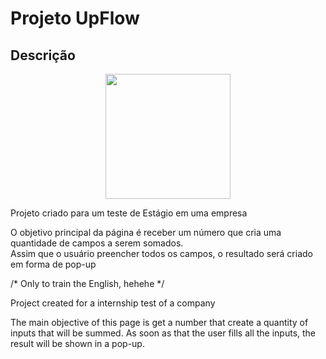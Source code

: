 # Projeto UpFlow

## Descrição

<p align="center">
  <img src="https://i.imgur.com/9dEOs55.png" height="200">
</p>

Projeto criado para um teste de Estágio em uma empresa

O objetivo principal da página é receber um número que cria uma quantidade de campos a serem somados.<br>
Assim que o usuário preencher todos os campos, o resultado será criado em forma de pop-up

/* Only to train the English, hehehe */

Project created for a internship test of a company

The main objective of this page is get a number that create a quantity of inputs that will be summed. As soon as that the user fills all the inputs, the result will be shown in a pop-up.
